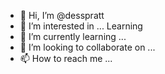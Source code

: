 - 👋 Hi, I’m @desspratt
- 👀 I’m interested in ... Learning
- 🌱 I’m currently learning ... 
- 💞️ I’m looking to collaborate on ...
- 📫 How to reach me ...

<!---
desspratt/desspratt is a ✨ special ✨ repository because its `README.md` (this file) appears on your GitHub profile.
You can click the Preview link to take a look at your changes.
--->
